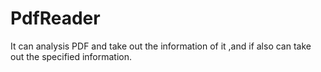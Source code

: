 # PdfReader
It can analysis PDF and take out the information of it ,and if also can take out the specified information.
